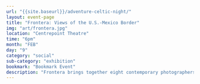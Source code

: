 ```yaml
---
url: "{{site.baseurl}}/adventure-celtic-night/"
layout: event-page
title: "Frontera: Views of the U.S.-Mexico Border"
img: "art/frontera.jpg"
location: "Centrepoint Theatre"
time: "6pm"
month: "FEB"
day: "9"
category: "social"
sub-category: "exhibition"
bookmark: "Bookmark Event"
description: "Frontera brings together eight contemporary photographers’ views of a highly topical subject: the border separating Mexico and the United States. Made between 1997 and 2017, the works question the very notion of borders, attempt to define their edges, and explore their representation. Images by Mexicans Pablo López Luz and Alejandro Cartagena dialogue with works by Canadians Mark Ruwedel and Geoffrey James, Swiss Adrien Missika, American Kirsten Luce and German Daniel Schwarz."
---
```

